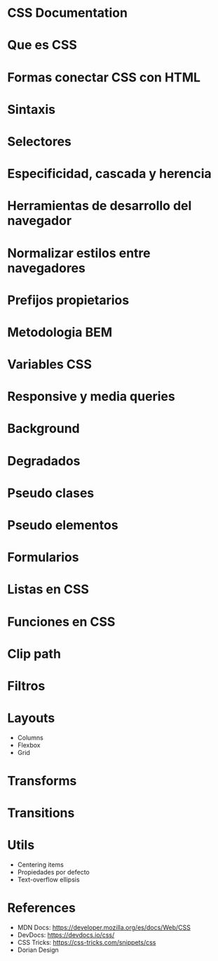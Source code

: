 # CSS Documentation

# Que es CSS

# Formas conectar CSS con HTML

# Sintaxis

# Selectores

# Especificidad, cascada y herencia

# Herramientas de desarrollo del navegador

# Normalizar estilos entre navegadores

# Prefijos propietarios

# Metodologia BEM

# Variables CSS

# Responsive y media queries

# Background

# Degradados

# Pseudo clases

# Pseudo elementos

# Formularios

# Listas en CSS

# Funciones en CSS

# Clip path

# Filtros

# Layouts

- Columns
- Flexbox
- Grid

# Transforms

# Transitions

# Utils

- Centering items
- Propiedades por defecto
- Text-overflow ellipsis

# References

- MDN Docs: https://developer.mozilla.org/es/docs/Web/CSS
- DevDocs: https://devdocs.io/css/
- CSS Tricks: https://css-tricks.com/snippets/css
- Dorian Design
